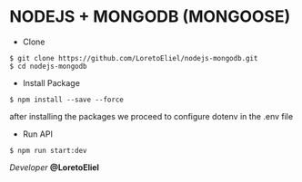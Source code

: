 # NODEJS + MONGODB (MONGOOSE)

* Clone
```
$ git clone https://github.com/LoretoEliel/nodejs-mongodb.git
$ cd nodejs-mongodb
```

* Install Package
```
$ npm install --save --force
```

after installing the packages we proceed to configure dotenv in the .env file

* Run API
```
$ npm run start:dev
```

_Developer_ **@LoretoEliel**
